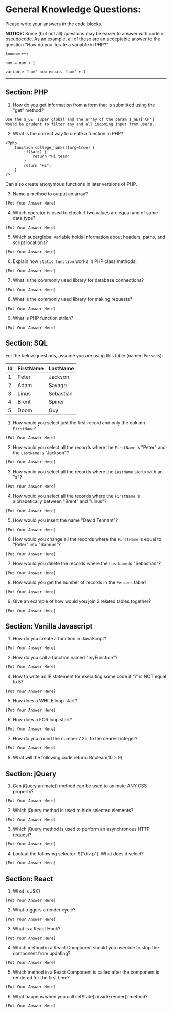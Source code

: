 # General Knowledge Questions:

Please write your answers in the code blocks.

**NOTICE:** Some (but not all) questions may be easier to answer with code or pseudocode. As an example, all of these are an acceptable answer to the question "How do you iterate a variable in PHP?"

```
$number++;
```

```
num = num + 1
```

```
variable "num" now equals "num" + 1
```

---

## Section: PHP

1. How do you get information from a form that is submitted using the "get" method?

```
Use the $_GET super global and the array of the param $_GET['CH']
Would be prudent to filter any and all incoming input from users.
```

2. What is the correct way to create a function in PHP?

```
<?php
    function college_hunks($arg=true) {
        if($arg) {
            return "Hi team"
        }
        return "Hi";
    }
?>
```

Can also create anonymous functions in later versions of PHP.

3. Name a method to output an array?

```
[Put Your Answer Here]
```

4. Which operator is used to check if two values are equal and of same data type?

```
[Put Your Answer Here]
```

5. Which superglobal variable holds information about headers, paths, and script locations?

```
[Put Your Answer Here]
```

6. Explain how `static function` works in PHP class methods.

```
[Put Your Answer Here]
```

7. What is the commonly used library for database connections?

```
[Put Your Answer Here]
```

8. What is the commonly used library for making requests?

```
[Put Your Answer Here]
```

9. What is PHP function strlen?

```
[Put Your Answer Here]
```

## Section: SQL

For the below questions, assume you are using this table (named `Persons`):

| Id  | FirstName | LastName  |
| --- | --------- | --------- |
| 1   | Peter     | Jackson   |
| 2   | Adam      | Savage    |
| 3   | Linus     | Sebastian |
| 4   | Brent     | Spiner    |
| 5   | Doom      | Guy       |

1. How would you select just the first record and only the column `FirstName`?

```
[Put Your Answer Here]
```

2. How would you select all the records where the `FirstName` is "Peter" and the `LastName` is "Jackson"?

```
[Put Your Answer Here]
```

3. How would you select all the records where the `LastName` starts with an "s"?

```
[Put Your Answer Here]
```

4. How would you select all the records where the `FirstName` is alphabetically between "Brent" and "Linus"?

```
[Put Your Answer Here]
```

5. How would you insert the name "David Tennant"?

```
[Put Your Answer Here]
```

6. How would you change all the records where the `FirstName` is equal to "Peter" into "Samuel"?

```
[Put Your Answer Here]
```

7. How would you delete the records where the `LastName` is "Sebastian"?

```
[Put Your Answer Here]
```

8. How would you get the number of records in the `Persons` table?

```
[Put Your Answer Here]
```

9. Give an example of how would you join 2 related tables together?

```
[Put Your Answer Here]
```

## Section: Vanilla Javascript

1. How do you create a function in JavaScript?

```
[Put Your Answer Here]
```

2. How do you call a function named "myFunction"?

```
[Put Your Answer Here]
```

4. How to write an IF statement for executing some code if "i" is NOT equal to 5?

```
[Put Your Answer Here]
```

5. How does a WHILE loop start?

```
[Put Your Answer Here]
```

6. How does a FOR loop start?

```
[Put Your Answer Here]
```

7. How do you round the number 7.25, to the nearest integer?

```
[Put Your Answer Here]
```

8. What will the following code return: Boolean(10 > 9)

## Section: jQuery

1. Can jQuery animate() method can be used to animate ANY CSS property?

```
[Put Your Answer Here]
```

2. Which jQuery method is used to hide selected elements?

```
[Put Your Answer Here]
```

3. Which jQuery method is used to perform an asynchronous HTTP request?

```
[Put Your Answer Here]
```

4. Look at the following selector: \$("div p"). What does it select?

```
[Put Your Answer Here]
```

## Section: React

1. What is JSX?

```
[Put Your Answer Here]
```

2. What triggers a render cycle?

```
[Put Your Answer Here]
```

3. What is a React Hook?

```
[Put Your Answer Here]
```

4. Which method in a React Component should you override to stop the component from updating?

```
[Put Your Answer Here]
```

5. Which method in a React Component is called after the component is rendered for the first time?

```
[Put Your Answer Here]
```

6. What happens when you call setState() inside render() method?

```
[Put Your Answer Here]
```
